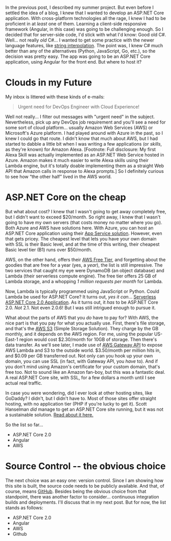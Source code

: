 In the previous post, I described my summer project.   But even before I settled the idea of a blog, I knew that I wanted to develop an ASP.NET Core application.  With cross-platform technologies all the rage, I knew I had to be proficient in at *least* one of them.  Learning a client-side responsive framework (Angular, in this case) was going to be challenging enough.  So I decided that for server-side code, I'd stick with what I'd know:  Good old C#.  Well... not really *old* C#... I wanted to get some practice with the newer language features, like [string interpolation](https://docs.microsoft.com/en-us/dotnet/csharp/language-reference/tokens/interpolated).  The point was, I knew C# much better than any of the alternatives (Python, JavaScript, Go, etc.), so the decision was pretty easy.  The app was going to be an ASP.NET Core application, using Angular for the front end.  But where to host it?

# Clouds in my Future

My inbox is littered with these kinds of e-mails:

> Urgent need for DevOps Engineer with Cloud Experience!

Well not really... I filter out messages with "urgent need" in the subject.  Nevertheless, pick up any DevOps job requirement and you'll see a need for some sort of cloud platform... usually Amazon Web Services (AWS) or Microsoft's Azure platform.  I had played around with Azure in the past, so I knew I could go that route.  I didn't know that much about AWS, but I had started to dabble a little bit when I was writing a few applications (or *skills*, as they're known) for Amazon Alexa.  [Footnote:  Full disclosure:  My first Alexa Skill was actually implemented as an ASP.NET Web Service hosted in Azure.  Amazon makes it much easier to write Alexa skills using their Lambda engine, but it's totally doable implementing them as a straight Web API that Amazon calls in response to Alexa prompts.]  So I definitely curious to see how “the other half” lived in the AWS world.

# ASP.NET Core on the cheap

But what about cost?  I knew that I wasn't going to get away completely free, but I didn't want to exceed $20/month.  So right away, I knew that I wasn't going to have my own servers (that costs money no matter where you go).  Both Azure and AWS have solutions here.  With Azure, you can host an ASP.NET Core application using their [App Service solution](https://azure.microsoft.com/en-us/services/app-service/).  However, even that gets pricey.  The cheapest level that lets you have your own domain with SSL is their Basic level, and at the time of this writing, their cheapest Basic level tier (B1) runs over $50/month.

AWS, on the other hand, offers their [AWS Free Tier](https://aws.amazon.com/free/?awsf.Free%20Tier%20Types=categories%23alwaysfree), and forgetting about the goodies that are free for a year (yes, a *year*), the list is still impressive.  The two services that caught my eye were DynamoDB (an object database) and Lambda (their serverless compute engine).  The free tier offers 25 GB of Lambda storage, and a whopping *1 million requests per month* for Lambda.

Now, Lambda is typically programmed using JavaScript or Python.  Could Lambda be used for ASP.NET Core?  It turns out, *yes it can*... [Serverless ASP.NET Core 2.0 Application](https://aws.amazon.com/blogs/developer/serverless-asp-net-core-2-0-applications/).  As it turns out, it *has* to be ASP.NET Core 2.0.  *Not* 2.1.  Not even 2.0.6!  But I was still intrigued enough to pursue it.

What about the parts of AWS that you *do* have to pay for?  With AWS, the nice part is that you pay for what you actually use.  First, there's file storage, and that's the [AWS S3](https://aws.amazon.com/s3/pricing/?nc=sn&loc=4) (Simple Storage Solution).  They charge by the GB monthly, and it depends on the AWS region.  For me, using the popular US-East-1 region would cost $2.30/month for 10GB of storage.  Then there's data transfer.  As we'll see later, I made use of [AWS Gateway API](https://aws.amazon.com/api-gateway/pricing/) to expose AWS Lambda and S3 to the outside world.  $3.50/month per million hits in, and $0.09 per GB transferred out.  Not only can you hook up your own domain, you can use SSL (in fact, with Gateway API, you *have* to).  And if you don't mind using Amazon's certificate for your custom domain, that's free too.  Not to sound like an Amazon fan-boy, but this was a fantastic deal.  A real ASP.NET Core site, with SSL, for a few dollars a month until I see actual real traffic.

In case you were wondering, did I ever look at other hosting sites, like GoDaddy?  I didn't, but I didn't have to.  Most of those sites offer straight hosting, with no application tier (PHP if you're lucky to get it).  Scott Hanselman *did* manage to get an ASP.NET Core site running, but it was not a sustainable solution.  [Read about it here.](https://www.hanselman.com/blog/RunningASPNETCoreOnGoDaddysCheapestSharedLinuxHostingDontTryThisAtHome.aspx)

So the list so far...
 * ASP.NET Core 2.0
 * Angular
 * AWS

# Source Control -- the obvious choice

The next choice was an easy one: version control.  Since I am showing how this site is built, the source code needs to be publicly available.  And that, of course, means [GitHub](https://www.github.com).  Besides being the obvious choice from that standpoint, there was another factor to consider... continuous integration builds and deployments.  I'll discuss that in my next post.  But for now, the list stands as follows:

 * ASP.NET Core 2.0
 * Angular
 * AWS
 * Github
